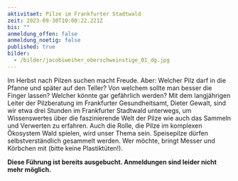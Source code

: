 ```yaml
---
aktivitaet: Pilze im Frankfurter Stadtwald
zeit: 2023-09-30T10:00:22.221Z
bis: ""
anmeldung_offen: false
anmeldung_noetig: false
published: true
bilder:
  - /bilder/jacobiweiher_oberschweinstige_01_dg.jpg
---
```

Im Herbst nach Pilzen suchen macht Freude. Aber: Welcher Pilz darf in die Pfanne und später auf den Teller? Von welchem sollte man besser die Finger lassen? Welcher könnte gar gefährlich werden? Mit dem langjährigen Leiter der Pilzberatung im Frankfurter Gesundheitsamt, Dieter Gewalt, sind wir etwa drei Stunden im Frankfurter Stadtwald unterwegs, um Wissenswertes über die faszinierende Welt der Pilze wie auch das Sammeln und Verwerten zu erfahren. Auch die Rolle, die Pilze im komplexen Ökosystem Wald spielen, wird unser Thema sein. Speisepilze dürfen selbstverständlich gesammelt werden. Wer möchte, bringt Messer und Körbchen mit (bitte keine Plastiktüten!).

**Diese Führung ist bereits ausgebucht. Anmeldungen sind leider nicht mehr möglich.**